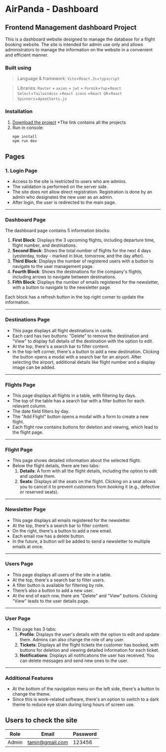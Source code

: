 # AirPanda - Dashboard

## Frontend Management dashboard Project

This is a dashboard website designed to manage the database for a flight booking website. The site is intended for admin use only and allows administrators to manage the information on the website in a convenient and efficient manner.

### Built using

> Language & framework: `Vite`+`React.Js`+`typscript`

> Libraries: `Rauter` + `axios` + `jwt` + `Formik`+`Yup`+`React Select`+`Tailwindcss` +`React icons` +`React QR`+`React Spinners`+`ApexCharts.js`

### Installation

1.  [Download the project](https://drive.google.com/drive/folders/1IDhAAc-w23THK68_y1oipaqZgMfUTq6n?usp=sharing)
*The link contains all the projects
2.  Run in console:
    ```bash
    npm install
    npm run dev
    ```

## Pages

### 1. Login Page

- Access to the site is restricted to users who are admins.
- The validation is performed on the server side.
- The site does not allow direct registration. Registration is done by an admin who designates the new user as an admin.
- After login, the user is redirected to the main page.

---

### Dashboard Page

The dashboard page contains 5 information blocks:

1. **First Block**: Displays the 3 upcoming flights, including departure time, flight number, and destinations.
2. **Second Block**: Shows the total number of flights for the next 4 days (yesterday, today - marked in blue, tomorrow, and the day after).
3. **Third Block**: Displays the number of registered users with a button to navigate to the user management page.
4. **Fourth Block**: Shows the destinations for the company's flights, including arrows to navigate between destinations.
5. **Fifth Block**: Displays the number of emails registered for the newsletter, with a button to navigate to the newsletter page.

Each block has a refresh button in the top right corner to update the information.

---

### Destinations Page

- This page displays all flight destinations in cards.
- Each card has two buttons: "Delete" to remove the destination and "View" to display full details of the destination with the option to edit.
- At the top, there's a search bar to filter content.
- In the top-left corner, there's a button to add a new destination. Clicking the button opens a modal with a search bar for an airport. After selecting the airport, additional details like flight number and a display image can be added.

---

### Flights Page

- This page displays all flights in a table, with filtering by days.
- The top of the table has a search bar with a filter button for each relevant column.
- The date field filters by day.
- The "Add Flight" button opens a modal with a form to create a new flight.
- Each flight row contains buttons for deletion and viewing, which lead to the flight page.

---

### Flight Page

- This page shows detailed information about the selected flight.
- Below the flight details, there are two tabs:
  1. **Details**: A form with all the flight details, including the option to edit and update them.
  2. **Seats**: Displays all the seats on the flight. Clicking on a seat allows you to cancel it to prevent customers from booking it (e.g., defective or reserved seats).

---

### Newsletter Page

- This page displays all emails registered for the newsletter.
- At the top, there's a search bar to filter content.
- On the right, there's a button to add a new email.
- Each email row has a delete button.
- In the future, a button will be added to send a newsletter to multiple emails at once.

---

### Users Page

- This page displays all users of the site in a table.
- At the top, there's a search bar to filter users.
- A filter button is available for filtering by role.
- There’s also a button to add a new user.
- At the end of each row, there are "Delete" and "View" buttons. Clicking "View" leads to the user details page.

---

### User Page

- This page has 3 tabs:
  1. **Profile**: Displays the user's details with the option to edit and update them. Admins can also change the role of any user.
  2. **Tickets**: Displays all the flight tickets the customer has booked, with buttons for deletion and viewing detailed information for each ticket.
  3. **Notifications**: Displays all notifications the user has received. You can delete messages and send new ones to the user.

---

### Additional Features

- At the bottom of the navigation menu on the left side, there's a button to change the theme.
- Since this is work-related software, there's an option to switch to a dark theme to reduce eye strain during long hours of screen use.

## Users to check the site

| Role  | Email            | Password |
| ----- | ---------------- | -------- |
| Admin | tamir@gmail.com | 123456   |
